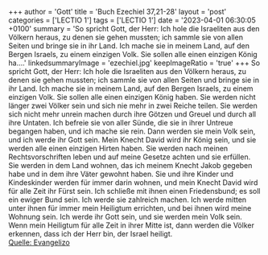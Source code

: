 +++
author = 'Gott'
title = 'Buch Ezechiel 37,21-28'
layout = 'post'
categories = ['LECTIO 1']
tags = ['LECTIO 1']
date = '2023-04-01 06:30:05 +0100'
summary = 'So spricht Gott, der Herr: Ich hole die Israeliten aus den Völkern heraus, zu denen sie gehen mussten; ich sammle sie von allen Seiten und bringe sie in ihr Land. Ich mache sie in meinem Land, auf den Bergen Israels, zu einem einzigen Volk. Sie sollen alle einen einzigen König ha....'
linkedsummaryImage = 'ezechiel.jpg'
keepImageRatio = 'true'
+++
So spricht Gott, der Herr: Ich hole die Israeliten aus den Völkern heraus, zu denen sie gehen mussten; ich sammle sie von allen Seiten und bringe sie in ihr Land.
Ich mache sie in meinem Land, auf den Bergen Israels, zu einem einzigen Volk. Sie sollen alle einen einzigen König haben.<!--more--> Sie werden nicht länger zwei Völker sein und sich nie mehr in zwei Reiche teilen.
Sie werden sich nicht mehr unrein machen durch ihre Götzen und Greuel und durch all ihre Untaten. Ich befreie sie von aller Sünde, die sie in ihrer Untreue begangen haben, und ich mache sie rein. Dann werden sie mein Volk sein, und ich werde ihr Gott sein.
Mein Knecht David wird ihr König sein, und sie werden alle einen einzigen Hirten haben. Sie werden nach meinen Rechtsvorschriften leben und auf meine Gesetze achten und sie erfüllen.
Sie werden in dem Land wohnen, das ich meinem Knecht Jakob gegeben habe und in dem ihre Väter gewohnt haben. Sie und ihre Kinder und Kindeskinder werden für immer darin wohnen, und mein Knecht David wird für alle Zeit ihr Fürst sein.
Ich schließe mit ihnen einen Friedensbund; es soll ein ewiger Bund sein. Ich werde sie zahlreich machen. Ich werde mitten unter ihnen für immer mein Heiligtum errichten,
und bei ihnen wird meine Wohnung sein. Ich werde ihr Gott sein, und sie werden mein Volk sein.
Wenn mein Heiligtum für alle Zeit in ihrer Mitte ist, dann werden die Völker erkennen, dass ich der Herr bin, der Israel heiligt.<br> [Quelle: Evangelizo](https://evangeliumtagfuertag.org/DE/gospel)